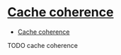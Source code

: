 # [Cache coherence](https://en.wikipedia.org/wiki/Cache_coherence)

- [Cache coherence](#cache-coherence)












TODO cache coherence